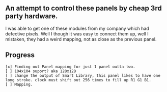 An attempt to control these panels by cheap 3rd party hardware.
----
I was able to get one of these modules from my company which had defective pixels.
Well I though it was easy to connect them up, well I mistaken, they had a weird mapping, not as close as the previous panel.


Progress
----
```
[x] Finding out Panel mapping for just 1 panel outta two.
[ ] 104x104 suport? aka 128x128
[ ] change the output of Smart Library, this panel likes to have one long stroke. clock must shift out 256 times to fill up R1 G1 B1.
[ ] Mapping.
```
